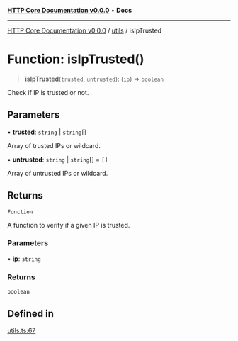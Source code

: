 [**HTTP Core Documentation v0.0.0**](../../README.md) • **Docs**

***

[HTTP Core Documentation v0.0.0](../../modules.md) / [utils](../README.md) / isIpTrusted

# Function: isIpTrusted()

> **isIpTrusted**(`trusted`, `untrusted`): (`ip`) => `boolean`

Check if IP is trusted or not.

## Parameters

• **trusted**: `string` \| `string`[]

Array of trusted IPs or wildcard.

• **untrusted**: `string` \| `string`[] = `[]`

Array of untrusted IPs or wildcard.

## Returns

`Function`

A function to verify if a given IP is trusted.

### Parameters

• **ip**: `string`

### Returns

`boolean`

## Defined in

[utils.ts:67](https://github.com/stonemjs/http-core/blob/6c1adf9f449733e34ff7f08818342bd019b968a7/src/utils.ts#L67)
